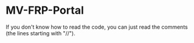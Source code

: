 MV-FRP-Portal
=============

If you don't know how to read the code, you can just read 
the comments (the lines starting with "//").
